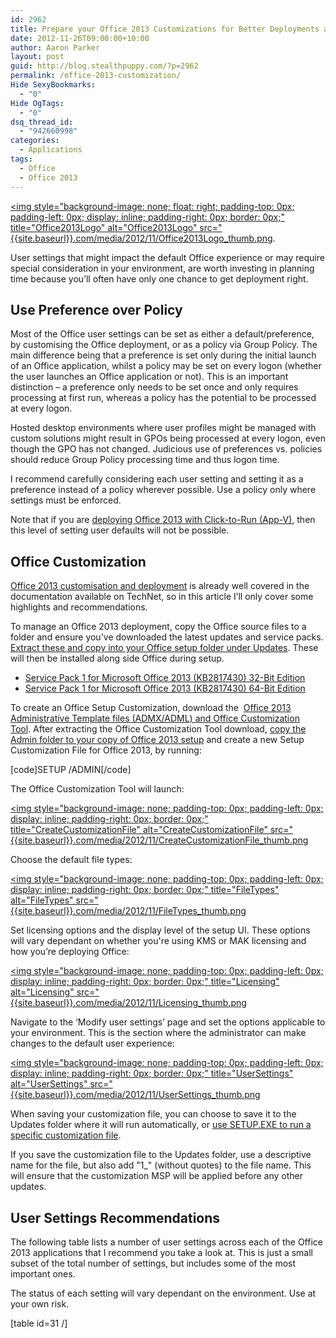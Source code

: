 ```yaml
---
id: 2962
title: Prepare your Office 2013 Customizations for Better Deployments and User Experience
date: 2012-11-26T09:00:00+10:00
author: Aaron Parker
layout: post
guid: http://blog.stealthpuppy.com/?p=2962
permalink: /office-2013-customization/
Hide SexyBookmarks:
  - "0"
Hide OgTags:
  - "0"
dsq_thread_id:
  - "942660998"
categories:
  - Applications
tags:
  - Office
  - Office 2013
---
```

[<img style="background-image: none; float: right; padding-top: 0px; padding-left: 0px; display: inline; padding-right: 0px; border: 0px;" title="Office2013Logo" alt="Office2013Logo" src="{{site.baseurl}}.com/media/2012/11/Office2013Logo_thumb.png](http://www.microsoft.com/en-us/download/details.aspx?id=35554).

User settings that might impact the default Office experience or may require special consideration in your environment, are worth investing in planning time because you’ll often have only one chance to get deployment right.

## Use Preference over Policy

Most of the Office user settings can be set as either a default/preference, by customising the Office deployment, or as a policy via Group Policy. The main difference being that a preference is set only during the initial launch of an Office application, whilst a policy may be set on every logon (whether the user launches an Office application or not). This is an important distinction – a preference only needs to be set once and only requires processing at first run, whereas a policy has the potential to be processed at every logon.

Hosted desktop environments where user profiles might be managed with custom solutions might result in GPOs being processed at every logon, even though the GPO has not changed. Judicious use of preferences vs. policies should reduce Group Policy processing time and thus logon time.

I recommend carefully considering each user setting and setting it as a preference instead of a policy wherever possible. Use a policy only where settings must be enforced.

Note that if you are [deploying Office 2013 with Click-to-Run (App-V)](http://technet.microsoft.com/en-us/library/jj219428.aspx), then this level of setting user defaults will not be possible.

## Office Customization

[Office 2013 customisation and deployment](http://technet.microsoft.com/en-us/library/cc178982.aspx) is already well covered in the documentation available on TechNet, so in this article I’ll only cover some highlights and recommendations.

To manage an Office 2013 deployment, copy the Office source files to a folder and ensure you've downloaded the latest updates and service packs. [Extract these and copy into your Office setup folder under Updates](http://technet.microsoft.com/en-us/library/cc178995.aspx). These will then be installed along side Office during setup.

  * [Service Pack 1 for Microsoft Office 2013 (KB2817430) 32-Bit Edition](http://www.microsoft.com/en-us/download/details.aspx?id=42017)
  * [Service Pack 1 for Microsoft Office 2013 (KB2817430) 64-Bit Edition](http://www.microsoft.com/en-us/download/details.aspx?id=42006)

To create an Office Setup Customization, download the  [Office 2013 Administrative Template files (ADMX/ADML) and Office Customization Tool](http://www.microsoft.com/en-us/download/details.aspx?id=35554). After extracting the Office Customization Tool download, [copy the Admin folder to your copy of Office 2013 setup](http://technet.microsoft.com/en-us/library/cc179121.aspx) and create a new Setup Customization File for Office 2013, by running:

[code]SETUP /ADMIN[/code]

The Office Customization Tool will launch:

[<img style="background-image: none; padding-top: 0px; padding-left: 0px; display: inline; padding-right: 0px; border: 0px;" title="CreateCustomizationFile" alt="CreateCustomizationFile" src="{{site.baseurl}}.com/media/2012/11/CreateCustomizationFile_thumb.png]({{site.baseurl}}/media/2012/11/CreateCustomizationFile.png)

Choose the default file types:

[<img style="background-image: none; padding-top: 0px; padding-left: 0px; display: inline; padding-right: 0px; border: 0px;" title="FileTypes" alt="FileTypes" src="{{site.baseurl}}.com/media/2012/11/FileTypes_thumb.png]({{site.baseurl}}/media/2012/11/FileTypes.png)

Set licensing options and the display level of the setup UI. These options will vary dependant on whether you're using KMS or MAK licensing and how you’re deploying Office:

[<img style="background-image: none; padding-top: 0px; padding-left: 0px; display: inline; padding-right: 0px; border: 0px;" title="Licensing" alt="Licensing" src="{{site.baseurl}}.com/media/2012/11/Licensing_thumb.png]({{site.baseurl}}/media/2012/11/Licensing.png)

Navigate to the ‘Modify user settings’ page and set the options applicable to your environment. This is the section where the administrator can make changes to the default user experience:

[<img style="background-image: none; padding-top: 0px; padding-left: 0px; display: inline; padding-right: 0px; border: 0px;" title="UserSettings" alt="UserSettings" src="{{site.baseurl}}.com/media/2012/11/UserSettings_thumb.png]({{site.baseurl}}/media/2012/11/UserSettings.png)

When saving your customization file, you can choose to save it to the Updates folder where it will run automatically, or [use SETUP.EXE to run a specific customization file](http://technet.microsoft.com/en-us/library/cc178956.aspx).

If you save the customization file to the Updates folder, use a descriptive name for the file, but also add "1_" (without quotes) to the file name. This will ensure that the customization MSP will be applied before any other updates.

## User Settings Recommendations

The following table lists a number of user settings across each of the Office 2013 applications that I recommend you take a look at. This is just a small subset of the total number of settings, but includes some of the most important ones.

The status of each setting will vary dependant on the environment. Use at your own risk.

[table id=31 /]